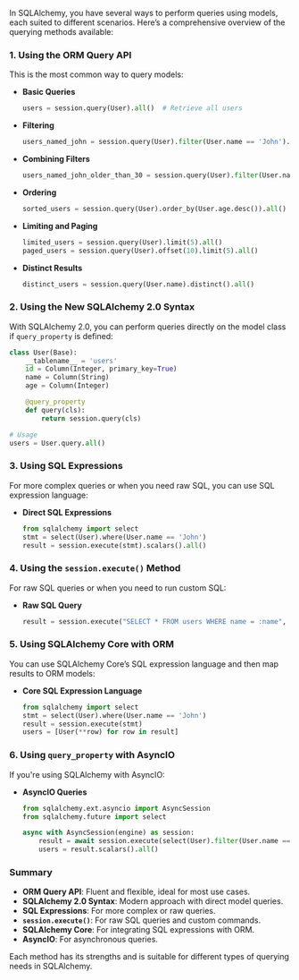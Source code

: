 In SQLAlchemy, you have several ways to perform queries using models, each suited to different scenarios. Here’s a comprehensive overview of the querying methods available:

### 1. **Using the ORM Query API**

This is the most common way to query models:

- **Basic Queries**
  ```python
  users = session.query(User).all()  # Retrieve all users
  ```

- **Filtering**
  ```python
  users_named_john = session.query(User).filter(User.name == 'John').all()
  ```

- **Combining Filters**
  ```python
  users_named_john_older_than_30 = session.query(User).filter(User.name == 'John').filter(User.age > 30).all()
  ```

- **Ordering**
  ```python
  sorted_users = session.query(User).order_by(User.age.desc()).all()
  ```

- **Limiting and Paging**
  ```python
  limited_users = session.query(User).limit(5).all()
  paged_users = session.query(User).offset(10).limit(5).all()
  ```

- **Distinct Results**
  ```python
  distinct_users = session.query(User.name).distinct().all()
  ```

### 2. **Using the New SQLAlchemy 2.0 Syntax**

With SQLAlchemy 2.0, you can perform queries directly on the model class if `query_property` is defined:

```python
class User(Base):
    __tablename__ = 'users'
    id = Column(Integer, primary_key=True)
    name = Column(String)
    age = Column(Integer)

    @query_property
    def query(cls):
        return session.query(cls)

# Usage
users = User.query.all()
```

### 3. **Using SQL Expressions**

For more complex queries or when you need raw SQL, you can use SQL expression language:

- **Direct SQL Expressions**
  ```python
  from sqlalchemy import select
  stmt = select(User).where(User.name == 'John')
  result = session.execute(stmt).scalars().all()
  ```

### 4. **Using the `session.execute()` Method**

For raw SQL queries or when you need to run custom SQL:

- **Raw SQL Query**
  ```python
  result = session.execute("SELECT * FROM users WHERE name = :name", {'name': 'John'}).fetchall()
  ```

### 5. **Using SQLAlchemy Core with ORM**

You can use SQLAlchemy Core’s SQL expression language and then map results to ORM models:

- **Core SQL Expression Language**
  ```python
  from sqlalchemy import select
  stmt = select(User).where(User.name == 'John')
  result = session.execute(stmt)
  users = [User(**row) for row in result]
  ```

### 6. **Using `query_property` with AsyncIO**

If you're using SQLAlchemy with AsyncIO:

- **AsyncIO Queries**
  ```python
  from sqlalchemy.ext.asyncio import AsyncSession
  from sqlalchemy.future import select

  async with AsyncSession(engine) as session:
      result = await session.execute(select(User).filter(User.name == 'John'))
      users = result.scalars().all()
  ```

### Summary

- **ORM Query API**: Fluent and flexible, ideal for most use cases.
- **SQLAlchemy 2.0 Syntax**: Modern approach with direct model queries.
- **SQL Expressions**: For more complex or raw queries.
- **`session.execute()`**: For raw SQL queries and custom commands.
- **SQLAlchemy Core**: For integrating SQL expressions with ORM.
- **AsyncIO**: For asynchronous queries.

Each method has its strengths and is suitable for different types of querying needs in SQLAlchemy.